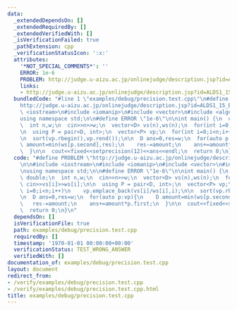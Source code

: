 ```yaml
---
data:
  _extendedDependsOn: []
  _extendedRequiredBy: []
  _extendedVerifiedWith: []
  _isVerificationFailed: true
  _pathExtension: cpp
  _verificationStatusIcon: ':x:'
  attributes:
    '*NOT_SPECIAL_COMMENTS*': ''
    ERROR: 1e-6
    PROBLEM: http://judge.u-aizu.ac.jp/onlinejudge/description.jsp?id=ALDS1_15_B
    links:
    - http://judge.u-aizu.ac.jp/onlinejudge/description.jsp?id=ALDS1_15_B
  bundledCode: "#line 1 \"examples/debug/precision.test.cpp\"\n#define PROBLEM \"\
    http://judge.u-aizu.ac.jp/onlinejudge/description.jsp?id=ALDS1_15_B\"\n\n#include\
    \ <iostream>\n#include <iomanip>\n#include <vector>\n#include <algorithm>\n\n\
    using namespace std;\n\n#define ERROR \"1e-6\"\n\nint main() {\n  using D = double;\n\
    \  int n,w;\n  cin>>n>>w;\n  vector<D> vs(n),ws(n);\n  for(int i=0;i<n;i++) cin>>vs[i]>>ws[i];\n\
    \n  using P = pair<D, int>;\n  vector<P> vp;\n  for(int i=0;i<n;i++)\n    vp.emplace_back(vs[i]/ws[i],i);\n\
    \n  sort(vp.rbegin(),vp.rend());\n\n  D ans=0,res=w;\n  for(auto p:vp){\n    D\
    \ amount=min(ws[p.second],res);\n    res-=amount;\n    ans+=amount*p.first;\n\
    \  }\n\n  cout<<fixed<<setprecision(12)<<ans<<endl;\n  return 0;\n}\n"
  code: "#define PROBLEM \"http://judge.u-aizu.ac.jp/onlinejudge/description.jsp?id=ALDS1_15_B\"\
    \n\n#include <iostream>\n#include <iomanip>\n#include <vector>\n#include <algorithm>\n\
    \nusing namespace std;\n\n#define ERROR \"1e-6\"\n\nint main() {\n  using D =\
    \ double;\n  int n,w;\n  cin>>n>>w;\n  vector<D> vs(n),ws(n);\n  for(int i=0;i<n;i++)\
    \ cin>>vs[i]>>ws[i];\n\n  using P = pair<D, int>;\n  vector<P> vp;\n  for(int\
    \ i=0;i<n;i++)\n    vp.emplace_back(vs[i]/ws[i],i);\n\n  sort(vp.rbegin(),vp.rend());\n\
    \n  D ans=0,res=w;\n  for(auto p:vp){\n    D amount=min(ws[p.second],res);\n \
    \   res-=amount;\n    ans+=amount*p.first;\n  }\n\n  cout<<fixed<<setprecision(12)<<ans<<endl;\n\
    \  return 0;\n}\n"
  dependsOn: []
  isVerificationFile: true
  path: examples/debug/precision.test.cpp
  requiredBy: []
  timestamp: '1970-01-01 00:00:00+00:00'
  verificationStatus: TEST_WRONG_ANSWER
  verifiedWith: []
documentation_of: examples/debug/precision.test.cpp
layout: document
redirect_from:
- /verify/examples/debug/precision.test.cpp
- /verify/examples/debug/precision.test.cpp.html
title: examples/debug/precision.test.cpp
---
```

